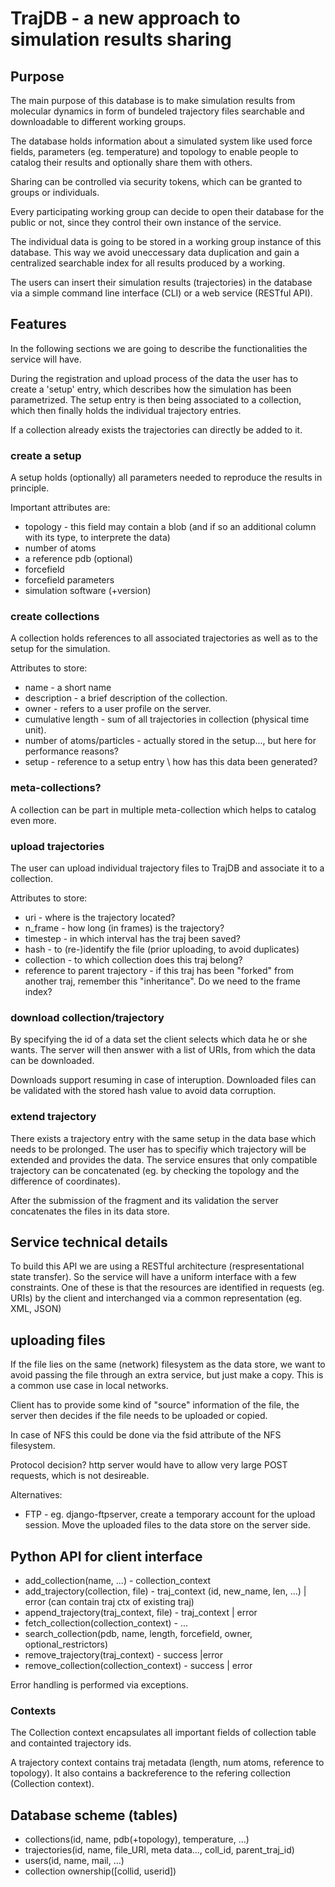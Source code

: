 # TrajDB - a new approach to simulation results sharing

## Purpose 
The main purpose of this database is to make simulation results from molecular
dynamics in form of bundeled trajectory files searchable and downloadable to different working
groups. 

The database holds information about a simulated system like used force fields,
parameters (eg. temperature) and topology to enable people to catalog their
results and optionally share them with others. 

Sharing can be controlled via security tokens, which can be granted
to groups or individuals.

Every participating working group can decide to open their database for the public
or not, since they control their own instance of the service.

The individual data is going to be stored in a working group instance of this
database. This way we avoid uneccessary data duplication and gain a centralized
searchable index for all results produced by a working.

The users can insert their simulation results (trajectories) in the database via
a simple command line interface (CLI) or a web service (RESTful API).

## Features 
In the following sections we are going to describe the functionalities the
service will have.

During the registration and upload process of the data the user has to create
a 'setup' entry, which describes how the simulation has been parametrized.
The setup entry is then being associated to a collection, which then finally holds
the individual trajectory entries.

If a collection already exists the trajectories can directly be added to it.

### create a setup
A setup holds (optionally) all parameters needed to reproduce the results in
principle.

Important attributes are:
* topology - this field may contain a blob (and if so an additional column with its type, to interprete the data) 
* number of atoms
* a reference pdb (optional)
* forcefield
* forcefield parameters
* simulation software (+version)

### create collections
A collection holds references to all associated trajectories as well as to the
setup for the simulation.

Attributes to store:
* name - a short name
* description - a brief description of the collection.
* owner - refers to a user profile on the server.
* cumulative length - sum of all trajectories in collection (physical time unit). 
* number of atoms/particles - actually stored in the setup..., but here for performance reasons?
* setup - reference to a setup entry \ how has this data been generated? 

### meta-collections?
A collection can be part in multiple meta-collection which helps to catalog
even more.

### upload trajectories
The user can upload individual trajectory files to TrajDB and associate it to
a collection.

Attributes to store:
* uri - where is the trajectory located?
* n\_frame - how long (in frames) is the trajectory?
* timestep - in which interval has the traj been saved?  
* hash - to (re-)identify the file (prior uploading, to avoid duplicates)
* collection - to which collection does this traj belong?
* reference to parent trajectory - if this traj has been "forked" from another
  traj, remember this "inheritance". Do we need to the frame index?

### download collection/trajectory
By specifying the id of a data set the client selects which data he or she wants.
The server will then answer with a list of URIs, from which the data can be
downloaded. 

Downloads support resuming in case of interuption. Downloaded files can be validated
with the stored hash value to avoid data corruption.

### extend trajectory
There exists a trajectory entry with the same setup in the data base which 
needs to be prolonged. The user has to specifiy which trajectory will be 
extended and provides the data. The service ensures that only compatible
trajectory can be concatenated (eg. by checking the topology and the difference
of coordinates).

After the submission of the fragment and its validation the server concatenates
the files in its data store.

## Service technical details
To build this API we are using a RESTful
architecture (respresentational state transfer). So the service will have a
uniform interface with a few constraints. One of these is that the resources are
identified in requests (eg. URIs) by the client and interchanged via a common
representation (eg. XML, JSON) 

## uploading files
If the file lies on the same (network) filesystem as the data store, we want to avoid passing
the file through an extra service, but just make a copy. This is a common use case
in local networks.

Client has to provide some kind of "source" information of the file, the server
then decides if the file needs to be uploaded or copied.

In case of NFS this could be done via the fsid attribute of the NFS filesystem.

Protocol decision? 
http server would have to allow very large POST requests, which is not desireable.

Alternatives:
* FTP - eg. django-ftpserver, create a temporary account for the upload session.
  Move the uploaded files to the data store on the server side.


## Python API for client interface
* add\_collection(name, ...) - collection\_context
* add\_trajectory(collection, file) - traj\_context (id, new\_name, len, ...) | error (can contain traj ctx of existing traj) 
* append\_trajectory(traj\_context, file) - traj\_context | error
* fetch\_collection(collection\_context) - ...
* search\_collection(pdb, name, length, forcefield, owner, optional\_restrictors)
* remove\_trajectory(traj\_context) - success |error 
* remove\_collection(collection\_context) - success | error

Error handling is performed via exceptions.

### Contexts
The Collection context encapsulates all important fields of collection table and containted trajectory
ids.

A trajectory context contains traj metadata (length, num atoms, reference to topology).
It also contains a backreference to the refering collection (Collection context).

## Database scheme (tables)

* collections(id, name, pdb(+topology), temperature, ...)
* trajectories(id, name, file\_URI, meta data..., coll\_id, parent\_traj\_id) 
* users(id, name, mail, ...)
* collection ownership([collid, userid])


